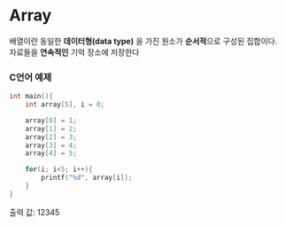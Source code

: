 # Array

배열이란 동일한 **데이터형(data type)** 을 가진 원소가 **순서적**으로 구성된 집합이다.   
자료들을 **연속적인** 기억 장소에 저장한다
   

### C언어 예제
```c
int main(){
    int array[5], i = 0;

    array[0] = 1;
    array[1] = 2;
    array[2] = 3;
    array[3] = 4;
    array[4] = 5;

    for(i; i<5; i++){
        printf("%d", array[i]);
    }
}
```
출력 값: 12345
